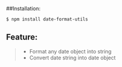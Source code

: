 ##Installation:
```
$ npm install date-format-utils
```
## Feature:
> * Format any date object into string
> * Convert date string into date object